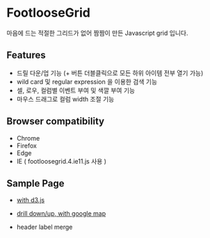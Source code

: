 # FootlooseGrid
마음에 드는 적절한 그리드가 없어 짬짬이 만든 Javascript grid 입니다.

## Features
* 드릴 다운/업 기능 (+ 버튼 더블클릭으로 모든 하위 아이템 전부 열기 가능)
* wild card 및 regular expression 을 이용한 검색 기능
* 셀, 로우, 컬럼별 이벤트 부여 및 색깔 부여 기능
* 마우스 드래그로 컬럼 width 조절 기능

## Browser compatibility
* Chrome
* Firefox
* Edge
* IE ( footloosegrid.4.ie11.js 사용 )

## Sample Page
* [with d3.js](https://johngrib.herokuapp.com/article/2016/20160128_inbody.html)
* [drill down/up, with google map](https://johngrib.herokuapp.com/article/2016/20160128_inbody.html)

* header label merge